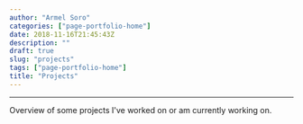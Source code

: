 ```yaml
---
author: "Armel Soro"
categories: ["page-portfolio-home"]
date: 2018-11-16T21:45:43Z
description: ""
draft: true
slug: "projects"
tags: ["page-portfolio-home"]
title: "Projects"
---
```

---


Overview of some projects I've worked on or am currently working on.



